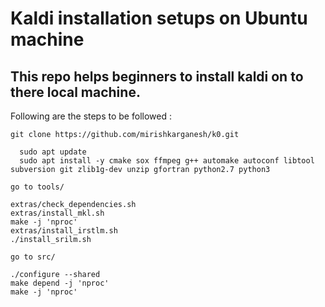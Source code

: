 # Kaldi installation setups on Ubuntu machine

## This repo helps beginners to install kaldi on to there local machine.
  
Following are the steps to be followed :
```
git clone https://github.com/mirishkarganesh/k0.git
```
```
  sudo apt update
  sudo apt install -y cmake sox ffmpeg g++ automake autoconf libtool subversion git zlib1g-dev unzip gfortran python2.7 python3
```
`go to tools/`
```
extras/check_dependencies.sh
extras/install_mkl.sh
make -j 'nproc'
extras/install_irstlm.sh
./install_srilm.sh
```
`go to src/ `
```
./configure --shared
make depend -j 'nproc'
make -j 'nproc'
```
